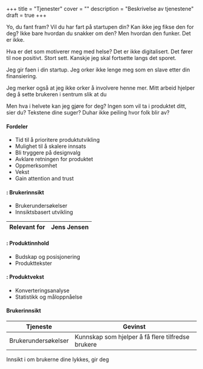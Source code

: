 +++
title = "Tjenester"
cover = ""
description = "Beskrivelse av tjenestene"
draft = true
+++

Yo, du fant fram? Vil du har fart på startupen din? 
Kan ikke jeg fikse den for deg? Ikke bare hvordan du snakker om den? Men hvordan den funker. Det er ikke. 


Hva er det som motiverer meg med helse? Det er ikke digitalisert. Det fører til noe positivt. Stort sett. Kanskje jeg skal fortsette langs det sporet. 
 
Jeg gir faen i din startup. Jeg orker ikke lenge meg som en slave etter din finansiering. 

Jeg merker også at jeg ikke orker å involvere henne mer. 
Mitt arbeid hjelper deg å sette brukeren i sentrum slik at du 

Men hva i helvete kan jeg gjøre for deg? Ingen som vil ta i produktet ditt, sier du? Tekstene dine suger? Duhar ikke peiling hvor folk blir av? 



#### Fordeler
* Tid til å prioritere produktutvikling
* Mulighet til å skalere innsats
* Bli tryggere på designvalg
* Avklare retningen for produktet
* Oppmerksomhet
* Vekst
* Gain attention and trust 




#### : Brukerinnsikt
- Brukerundersøkelser
- Innsiktsbasert utvikling


|Relevant for| Jens Jensen|
|-|-|


#### : Produktinnhold
- Budskap og posisjonering
- Produkttekster



#### : Produktvekst
- Konverteringsanalyse
- Statistikk og måloppnåelse


#### Brukerinnsikt
| Tjeneste | Gevinst |
|-|-|
|Brukerundersøkelser|Kunnskap som hjelper å få flere tilfredse brukere|

Innsikt i om brukerne dine lykkes, gir deg 


